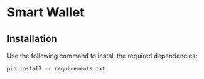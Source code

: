 # Smart Wallet

## Installation

Use the following command to install the required dependencies:

```bash
pip install -r requirements.txt